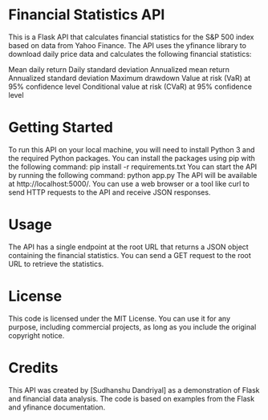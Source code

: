 # Financial Statistics API
This is a Flask API that calculates financial statistics for the S&P 500 index based on data from Yahoo Finance. The API uses the yfinance library to download daily price data and calculates the following financial statistics:

Mean daily return
Daily standard deviation
Annualized mean return
Annualized standard deviation
Maximum drawdown
Value at risk (VaR) at 95% confidence level
Conditional value at risk (CVaR) at 95% confidence level

# Getting Started
To run this API on your local machine, you will need to install Python 3 and the required Python packages. You can install the packages using pip with the following command:
pip install -r requirements.txt
You can start the API by running the following command:
python app.py
The API will be available at http://localhost:5000/. You can use a web browser or a tool like curl to send HTTP requests to the API and receive JSON responses.

# Usage
The API has a single endpoint at the root URL that returns a JSON object containing the financial statistics. You can send a GET request to the root URL to retrieve the statistics.

# License
This code is licensed under the MIT License. You can use it for any purpose, including commercial projects, as long as you include the original copyright notice.

# Credits
This API was created by [Sudhanshu Dandriyal] as a demonstration of Flask and financial data analysis. The code is based on examples from the Flask and yfinance documentation.
